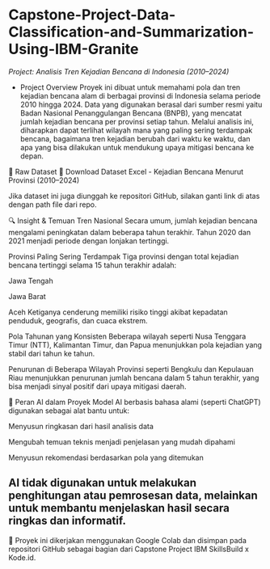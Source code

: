 # Capstone-Project-Data-Classification-and-Summarization-Using-IBM-Granite

*Project: Analisis Tren Kejadian Bencana di Indonesia (2010–2024)*
- Project Overview
Proyek ini dibuat untuk memahami pola dan tren kejadian bencana alam di berbagai provinsi di Indonesia selama periode 2010 hingga 2024. Data yang digunakan berasal dari sumber resmi yaitu Badan Nasional Penanggulangan Bencana (BNPB), yang mencatat jumlah kejadian bencana per provinsi setiap tahun.
Melalui analisis ini, diharapkan dapat terlihat wilayah mana yang paling sering terdampak bencana, bagaimana tren kejadian berubah dari waktu ke waktu, dan apa yang bisa dilakukan untuk mendukung upaya mitigasi bencana ke depan.

📁 Raw Dataset
📌 Download Dataset Excel - Kejadian Bencana Menurut Provinsi (2010–2024)

Jika dataset ini juga diunggah ke repositori GitHub, silakan ganti link di atas dengan path file dari repo.

🔍 Insight & Temuan
Tren Nasional
Secara umum, jumlah kejadian bencana mengalami peningkatan dalam beberapa tahun terakhir. Tahun 2020 dan 2021 menjadi periode dengan lonjakan tertinggi.

Provinsi Paling Sering Terdampak
Tiga provinsi dengan total kejadian bencana tertinggi selama 15 tahun terakhir adalah:

Jawa Tengah

Jawa Barat

Aceh
Ketiganya cenderung memiliki risiko tinggi akibat kepadatan penduduk, geografis, dan cuaca ekstrem.

Pola Tahunan yang Konsisten
Beberapa wilayah seperti Nusa Tenggara Timur (NTT), Kalimantan Timur, dan Papua menunjukkan pola kejadian yang stabil dari tahun ke tahun.

Penurunan di Beberapa Wilayah
Provinsi seperti Bengkulu dan Kepulauan Riau menunjukkan penurunan jumlah bencana dalam 5 tahun terakhir, yang bisa menjadi sinyal positif dari upaya mitigasi daerah.

🤖 Peran AI dalam Proyek
Model AI berbasis bahasa alami (seperti ChatGPT) digunakan sebagai alat bantu untuk:

Menyusun ringkasan dari hasil analisis data

Mengubah temuan teknis menjadi penjelasan yang mudah dipahami

Menyusun rekomendasi berdasarkan pola yang ditemukan

AI tidak digunakan untuk melakukan penghitungan atau pemrosesan data, melainkan untuk membantu menjelaskan hasil secara ringkas dan informatif.
---

📌 Proyek ini dikerjakan menggunakan Google Colab dan disimpan pada repositori GitHub sebagai bagian dari Capstone Project IBM SkillsBuild x Kode.id.

